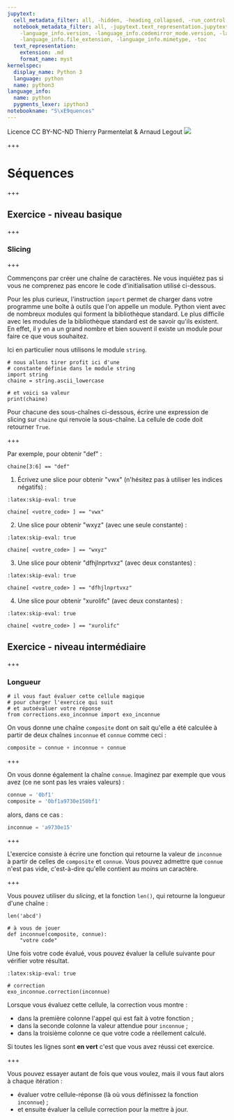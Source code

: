 ```yaml
---
jupytext:
  cell_metadata_filter: all, -hidden, -heading_collapsed, -run_control, -trusted
  notebook_metadata_filter: all, -jupytext.text_representation.jupytext_version, -jupytext.text_representation.format_version,
    -language_info.version, -language_info.codemirror_mode.version, -language_info.codemirror_mode,
    -language_info.file_extension, -language_info.mimetype, -toc
  text_representation:
    extension: .md
    format_name: myst
kernelspec:
  display_name: Python 3
  language: python
  name: python3
language_info:
  name: python
  pygments_lexer: ipython3
notebookname: "S\xE9quences"
---
```


<div class="licence">
<span>Licence CC BY-NC-ND</span>
<span>Thierry Parmentelat &amp; Arnaud Legout</span>
<span><img src="media/both-logos-small-alpha.png" /></span>
</div>

+++

# Séquences

+++

## Exercice - niveau basique

+++

### Slicing

+++

Commençons par créer une chaîne de caractères. Ne vous inquiétez pas si vous ne comprenez pas encore le code d'initialisation utilisé ci-dessous.

Pour les plus curieux, l'instruction `import`  permet de charger dans votre programme une boîte à outils que l'on appelle un module. Python vient avec de nombreux modules qui forment la bibliothèque standard. Le plus difficile avec les modules de la bibliothèque standard est de savoir qu'ils existent. En effet, il y en a un grand nombre et bien souvent il existe un module pour faire ce que vous souhaitez.

Ici en particulier nous utilisons le module `string`.

```{code-cell} ipython3
# nous allons tirer profit ici d'une 
# constante définie dans le module string
import string
chaine = string.ascii_lowercase

# et voici sa valeur
print(chaine)
```

Pour chacune des sous-chaînes ci-dessous, écrire une expression de slicing sur `chaine` qui renvoie la sous-chaîne. La cellule de code doit retourner `True`.

+++

Par exemple, pour obtenir "def" :

```{code-cell} ipython3
chaine[3:6] == "def"
```

1) Écrivez une slice pour obtenir "vwx" (n'hésitez pas à utiliser les indices négatifs) :

```{code-cell} ipython3
:latex:skip-eval: true

chaine[ <votre_code> ] == "vwx"
```

2) Une slice pour obtenir "wxyz" (avec une seule constante) :

```{code-cell} ipython3
:latex:skip-eval: true

chaine[ <votre_code> ] == "wxyz"
```

3) Une slice pour obtenir "dfhjlnprtvxz" (avec deux constantes) :

```{code-cell} ipython3
:latex:skip-eval: true

chaine[ <votre_code> ] == "dfhjlnprtvxz"
```

4) Une slice pour obtenir "xurolifc" (avec deux constantes) :

```{code-cell} ipython3
:latex:skip-eval: true

chaine[ <votre_code> ] == "xurolifc"
```

## Exercice - niveau intermédiaire

+++

### Longueur

```{code-cell} ipython3
# il vous faut évaluer cette cellule magique
# pour charger l'exercice qui suit
# et autoévaluer votre réponse
from corrections.exo_inconnue import exo_inconnue
```

On vous donne une chaîne `composite` dont on sait qu'elle a été calculée à partir de deux chaînes `inconnue` et `connue` comme ceci :
```python
composite = connue + inconnue + connue
```

+++

On vous donne également la chaîne `connue`. Imaginez par exemple que vous avez (ce ne sont pas les vraies valeurs) :
```python
connue = '0bf1'
composite = '0bf1a9730e150bf1'
```
alors, dans ce cas :
```python
inconnue = 'a9730e15'
```

+++

L'exercice consiste à écrire une fonction qui retourne la valeur de `inconnue` à partir de celles de `composite` et `connue`. Vous pouvez admettre que `connue` n'est pas vide, c'est-à-dire qu'elle contient au moins un caractère.

+++

Vous pouvez utiliser du *slicing*, et la fonction `len()`, qui retourne la longueur d'une chaîne :

```{code-cell} ipython3
len('abcd')
```

```{code-cell} ipython3
# à vous de jouer
def inconnue(composite, connue):
    "votre code"
```

Une fois votre code évalué, vous pouvez évaluer la cellule suivante pour vérifier votre résultat.

```{code-cell} ipython3
:latex:skip-eval: true

# correction
exo_inconnue.correction(inconnue)
```

Lorsque vous évaluez cette cellule, la correction vous montre :

* dans la première colonne l'appel qui est fait à votre fonction ;
* dans la seconde colonne la valeur attendue pour `inconnue` ;
* dans la troisième colonne ce que votre code a réellement calculé.

Si toutes les lignes sont **en vert** c'est que vous avez réussi cet exercice.

+++

Vous pouvez essayer autant de fois que vous voulez, mais il vous faut alors à chaque itération :

* évaluer votre cellule-réponse (là où vous définissez la fonction `inconnue`) ;
* et ensuite évaluer la cellule correction pour la mettre à jour.
